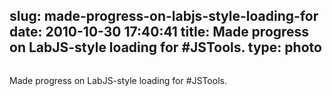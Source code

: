 slug: made-progress-on-labjs-style-loading-for
date: 2010-10-30 17:40:41
title: Made progress on LabJS-style loading for #JSTools. 
type: photo
---

<img src="{{@asset.url swerner/tumblr/2010-10-30-made-progress-on-labjs-style-loading-for-769f77c72a.png}}" alt=""/>

Made progress on LabJS-style loading for #JSTools. 
